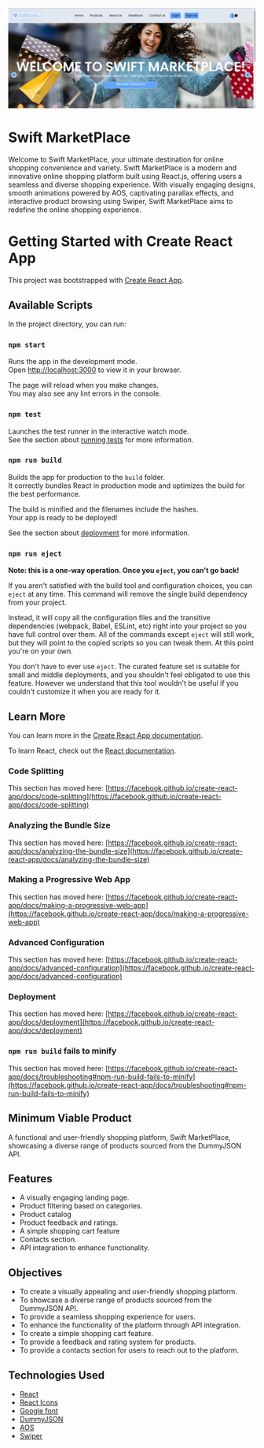 ![Home Page Screenshot](/src/assets/FrontPage.png)

# Swift MarketPlace
Welcome to Swift MarketPlace, your ultimate destination for online shopping convenience and variety. Swift MarketPlace is a modern and innovative online shopping platform built using React.js, offering users a seamless and diverse shopping experience. With visually engaging designs, smooth animations powered by AOS, captivating parallax effects, and interactive product browsing using Swiper, Swift MarketPlace aims to redefine the online shopping experience.

# Getting Started with Create React App

This project was bootstrapped with [Create React App](https://github.com/facebook/create-react-app).

## Available Scripts

In the project directory, you can run:

### `npm start`

Runs the app in the development mode.\
Open [http://localhost:3000](http://localhost:3000) to view it in your browser.

The page will reload when you make changes.\
You may also see any lint errors in the console.

### `npm test`

Launches the test runner in the interactive watch mode.\
See the section about [running tests](https://facebook.github.io/create-react-app/docs/running-tests) for more information.

### `npm run build`

Builds the app for production to the `build` folder.\
It correctly bundles React in production mode and optimizes the build for the best performance.

The build is minified and the filenames include the hashes.\
Your app is ready to be deployed!

See the section about [deployment](https://facebook.github.io/create-react-app/docs/deployment) for more information.

### `npm run eject`

**Note: this is a one-way operation. Once you `eject`, you can't go back!**

If you aren't satisfied with the build tool and configuration choices, you can `eject` at any time. This command will remove the single build dependency from your project.

Instead, it will copy all the configuration files and the transitive dependencies (webpack, Babel, ESLint, etc) right into your project so you have full control over them. All of the commands except `eject` will still work, but they will point to the copied scripts so you can tweak them. At this point you're on your own.

You don't have to ever use `eject`. The curated feature set is suitable for small and middle deployments, and you shouldn't feel obligated to use this feature. However we understand that this tool wouldn't be useful if you couldn't customize it when you are ready for it.

## Learn More

You can learn more in the [Create React App documentation](https://facebook.github.io/create-react-app/docs/getting-started).

To learn React, check out the [React documentation](https://reactjs.org/).

### Code Splitting

This section has moved here: [https://facebook.github.io/create-react-app/docs/code-splitting](https://facebook.github.io/create-react-app/docs/code-splitting)

### Analyzing the Bundle Size

This section has moved here: [https://facebook.github.io/create-react-app/docs/analyzing-the-bundle-size](https://facebook.github.io/create-react-app/docs/analyzing-the-bundle-size)

### Making a Progressive Web App

This section has moved here: [https://facebook.github.io/create-react-app/docs/making-a-progressive-web-app](https://facebook.github.io/create-react-app/docs/making-a-progressive-web-app)

### Advanced Configuration

This section has moved here: [https://facebook.github.io/create-react-app/docs/advanced-configuration](https://facebook.github.io/create-react-app/docs/advanced-configuration)

### Deployment

This section has moved here: [https://facebook.github.io/create-react-app/docs/deployment](https://facebook.github.io/create-react-app/docs/deployment)

### `npm run build` fails to minify

This section has moved here: [https://facebook.github.io/create-react-app/docs/troubleshooting#npm-run-build-fails-to-minify](https://facebook.github.io/create-react-app/docs/troubleshooting#npm-run-build-fails-to-minify)

## Minimum Viable Product
A functional and user-friendly shopping platform, Swift MarketPlace, showcasing a diverse range of products sourced from the DummyJSON API. 
## Features
- A visually engaging landing page.
- Product filtering based on categories.
- Product catalog
- Product feedback and ratings.
- A simple shopping cart feature 
- Contacts section.
- API integration to enhance functionality.
## Objectives
- To create a visually appealing and user-friendly shopping platform.
- To showcase a diverse range of products sourced from the DummyJSON API.
- To provide a seamless shopping experience for users.
- To enhance the functionality of the platform through API integration.
- To create a simple shopping cart feature.
- To provide a feedback and rating system for products.
- To provide a contacts section for users to reach out to the platform.

## Technologies Used
- [React](https://reactjs.org/)
- [React Icons](https://react-icons.github.io/react-icons/)
- [Google font](https://fonts.google.com/)
- [DummyJSON](https://dummyjson.com/)
- [AOS](https://michalsnik.github.io/aos/)
- [Swiper](https://swiperjs.com/react)






